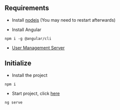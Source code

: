 ## Requirements

- Install [nodejs](https://nodejs.org/es/download) (You may need to restart afterwards)

- Install Angular
```
npm i -g @angular/cli
```
- [User Management Server](https://github.com/alvgom97/Users-Manager-Server)

## Initialize

- Install the project
```
npm i 
```
- Start project, click [here](https://localhost:4200)
```
ng serve 
```